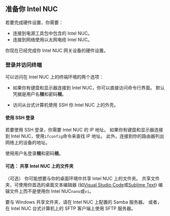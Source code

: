 ## <a name="prepare-your-intel-nuc"></a>准备你 Intel NUC

若要完成硬件设置，你需要：

- 连接到电源工具包中包含的 Intel NUC。
- 连接到网络使用以太网电缆 Intel NUC。

你现在已经完成你 Intel NUC 网关设备的硬件设置。

### <a name="sign-in-and-access-the-terminal"></a>登录并访问终端

可以访问在 Intel NUC 上的终端环境的两个选项：

- 如果你有键盘和显示器连接到 Intel NUC，你可以直接访问命令行界面。 默认凭据是用户名**根**和密码**根**。

- 访问从台式计算机使用 SSH 你 Intel NUC 上的外壳。

#### <a name="sign-in-with-ssh"></a>使用 SSH 登录

若要使用 SSH 登录，你需要 Intel NUC 的 IP 地址。 如果你有键盘和显示器连接到 Intel NUC，使用`ifconfig`命令来查找 IP 地址。 此外，连接到你的路由器列出网络上的设备的地址。

使用用户名登录**根**和密码**根**。

#### <a name="optional-share-a-folder-on-your-intel-nuc"></a>可选： 共享 Intel NUC 上的文件夹

（可选） 你可能想要与你的桌面环境中共享 Intel NUC 上的文件夹。 共享文件夹，可使用你首选的桌面文本编辑器 (如[Visual Studio Code](https://code.visualstudio.com/)或[Sublime Text](http://www.sublimetext.com/)) 编辑文件上而不是使用你 Intel NUC`nano`或`vi`。

要与 Windows 共享文件夹，请在 Intel NUC 上配置的 Samba 服务器。 或者，在 Intel NUC 台式计算机上的 SFTP 客户端上使用 SFTP 服务器。
